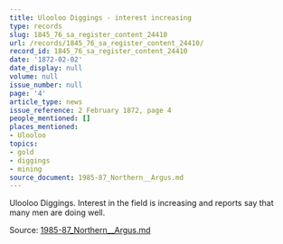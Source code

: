 ```yaml
---
title: Ulooloo Diggings - interest increasing
type: records
slug: 1845_76_sa_register_content_24410
url: /records/1845_76_sa_register_content_24410/
record_id: 1845_76_sa_register_content_24410
date: '1872-02-02'
date_display: null
volume: null
issue_number: null
page: '4'
article_type: news
issue_reference: 2 February 1872, page 4
people_mentioned: []
places_mentioned:
- Ulooloo
topics:
- gold
- diggings
- mining
source_document: 1985-87_Northern__Argus.md
---
```


Ulooloo Diggings.  Interest in the field is increasing and reports say that many men are doing well.

Source: [1985-87_Northern__Argus.md](/downloads/markdown/1985-87_Northern__Argus.md)
